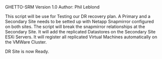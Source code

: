GHETTO-SRM
Version 1.0
Author: Phil Leblond

This script will be use for Testing our DR recovery plan.
A Primary and a Secondary Site needs to be setted up with Netapp Snapmirror configured on both sites.
The script will break the snapmirror relationships at the Secondary Site.
It will add the replicated Datastores on the Secondary Site ESXi Servers.
It will register all replicated Virtual Machines automatically on the VMWare Cluster.

DR Site is now Ready.

